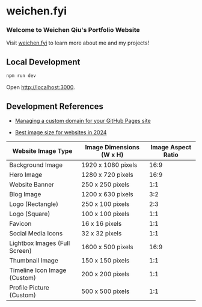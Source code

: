 # weichen.fyi

### Welcome to Weichen Qiu's Portfolio Website

Visit [weichen.fyi](https://weichen.fyi) to learn more about me and my projects!

## Local Development

```bash
npm run dev
```

Open [http://localhost:3000](http://localhost:3000).

## Development References

- [Managing a custom domain for your GitHub Pages site
  ](https://docs.github.com/en/pages/configuring-a-custom-domain-for-your-github-pages-site/managing-a-custom-domain-for-your-github-pages-site)

- [Best image size for websites in 2024](https://tiny-img.com/blog/best-image-size-for-website/)

| Website Image Type            | Image Dimensions (W x H) | Image Aspect Ratio |
| ----------------------------- | ------------------------ | ------------------ |
| Background Image              | 1920 x 1080 pixels       | 16:9               |
| Hero Image                    | 1280 x 720 pixels        | 16:9               |
| Website Banner                | 250 x 250 pixels         | 1:1                |
| Blog Image                    | 1200 x 630 pixels        | 3:2                |
| Logo (Rectangle)              | 250 x 100 pixels         | 2:3                |
| Logo (Square)                 | 100 x 100 pixels         | 1:1                |
| Favicon                       | 16 x 16 pixels           | 1:1                |
| Social Media Icons            | 32 x 32 pixels           | 1:1                |
| Lightbox Images (Full Screen) | 1600 x 500 pixels        | 16:9               |
| Thumbnail Image               | 150 x 150 pixels         | 1:1                |
| Timeline Icon Image (Custom)  | 200 x 200 pixels         | 1:1                |
| Profile Picture (Custom)      | 500 x 500 pixels         | 1:1                |
